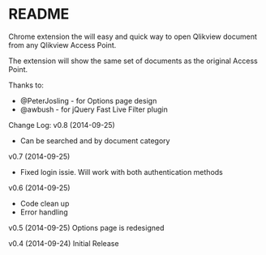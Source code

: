 # README #

Chrome extension the will easy and quick way to open Qlikview document from any Qlikview Access Point. 

The extension will show the same set of documents as the original Access Point.


Thanks to:
* @PeterJosling - for Options page design 
* @awbush - for jQuery Fast Live Filter plugin

Change Log:
v0.8 (2014-09-25)
* Can be searched and by document category

v0.7 (2014-09-25)
* Fixed login issie. Will work with both authentication methods

v0.6 (2014-09-25)
* Code clean up
* Error handling

v0.5 (2014-09-25)
Options page is redesigned

v0.4 (2014-09-24)
Initial Release